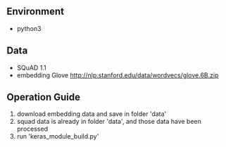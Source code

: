 

## Environment
+ python3

## Data
+ SQuAD 1.1
+ embedding Glove http://nlp.stanford.edu/data/wordvecs/glove.6B.zip

## Operation Guide
1. download embedding data and save in folder 'data'
1. squad data is already in folder 'data', and those data have been processed
2. run 'keras_module_build.py'